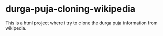# durga-puja-cloning-wikipedia
 This is a html project where i try to clone the durga puja information from wikipedia.
